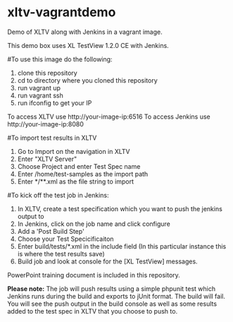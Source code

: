 # xltv-vagrantdemo
Demo of XLTV along with Jenkins in a vagrant image.

This demo box uses XL TestView 1.2.0 CE with Jenkins.

#To use this image do the following:

1. clone this repository
2. cd to directory where you cloned this repository
3. run vagrant up
4. run vagrant ssh
5. run ifconfig to get your IP

To access XLTV use http://your-image-ip:6516
To access Jenkins use http://your-image-ip:8080

#To import test results in XLTV
1. Go to Import on the navigation in XLTV
2. Enter "XLTV Server"
3. Choose Project and enter Test Spec name
4. Enter /home/test-samples as the import path
5. Enter */**.xml as the file string to import

#To kick off the test job in Jenkins:
1. In XLTV, create a test specification which you want to push the jenkins output to
2. In Jenkins, click on the job name and click configure
3. Add a 'Post Build Step'
4. Choose your Test Specicificaiton
5. Enter build/tests/*.xml in the include field (In this particular instance this is where the test results save)
5. Build job and look at console for the [XL TestView] messages.

PowerPoint training document is included in this repository.

<b>Please note:</b>  The job will push results using a simple phpunit test which Jenkins runs during the build and exports to jUnit format.  The build will fail.  You will see the push output in the build console as well as some results added to the test spec in XLTV that you choose to push to.
